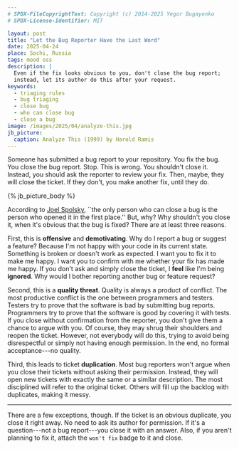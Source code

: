 ```yaml
---
# SPDX-FileCopyrightText: Copyright (c) 2014-2025 Yegor Bugayenko
# SPDX-License-Identifier: MIT

layout: post
title: "Let the Bug Reporter Have the Last Word"
date: 2025-04-24
place: Sochi, Russia
tags: mood oss
description: |
  Even if the fix looks obvious to you, don't close the bug report;
  instead, let its author do this after your request.
keywords:
  - triaging rules
  - bug triaging
  - close bug
  - who can close bug
  - close a bug
image: /images/2025/04/analyze-this.jpg
jb_picture:
  caption: Analyze This (1999) by Harold Ramis
---
```


Someone has submitted a bug report to your repository.
You fix the bug.
You close the bug report.
Stop.
This is wrong.
You shouldn't close it.
Instead, you should ask the reporter to review your fix.
Then, maybe, they will close the ticket.
If they don't, you make another fix, until they do.

<!--more-->

{% jb_picture_body %}

According to [Joel Spolsky], ``the only person who can close a bug is the person who opened it in the first place.''
But, why?
Why shouldn't you close it, when it's obvious that the bug is fixed?
There are at least three reasons.

First, this is **offensive** and **demotivating**.
Why do I report a bug or suggest a feature?
Because I'm not happy with your code in its current state.
Something is broken or doesn't work as expected.
I want you to fix it to make me happy.
I want you to confirm with me whether your fix has made me happy.
If you don't ask and simply close the ticket, I **feel** like I'm being **ignored**.
Why would I bother reporting another bug or feature request?

Second, this is a **quality threat**.
Quality is always a product of conflict.
The most productive conflict is the one between programmers and testers.
Testers try to prove that the software is bad by submitting bug reports.
Programmers try to prove that the software is good by covering it with tests.
If you close without confirmation from the reporter, you don't give them a chance to argue with you.
Of course, they may shrug their shoulders and reopen the ticket.
However, not everybody will do this, trying to avoid being disrespectful or simply not having enough permission.
In the end, no formal acceptance---no quality.

Third, this leads to ticket **duplication**.
Most bug reporters won't argue when you close their tickets without asking their permission.
Instead, they will open new tickets with exactly the same or a similar description.
The most disciplined will refer to the original ticket.
Others will fill up the backlog with duplicates, making it messy.

<hr/>

There are a few exceptions, though.
If the ticket is an obvious duplicate, you close it right away.
No need to ask its author for permission.
If it's a question---not a bug report---you close it with an answer.
Also, if you aren't planning to fix it, attach the `won't fix` badge to it and close.

[Joel Spolsky]: https://www.joelonsoftware.com/2000/11/08/painless-bug-tracking/
